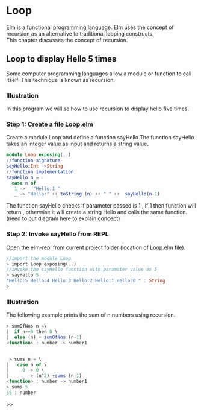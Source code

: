 # Loop

Elm is a functional programming language. Elm uses the concept of recursion as an alternative to traditional looping constructs.  
This chapter discusses the concept of recursion.

<!-- display a loop in javascript and show it using elm -->

## Loop to display Hello 5 times

Some computer programming languages allow a module or function to call itself. This technique is known as recursion.

### Illustration 
In this program we will se how to use recursion to display hello five times.

### Step 1: Create a file Loop.elm

Create a module Loop and define a function sayHello.The function sayHello takes an integer value as input and returns a string value.

```elm
module Loop exposing(..)
//function signature
sayHello:Int ->String
//function implementation
sayHello n =    
  case n of
   1 ->   "Hello:1 "
   _ -> "Hello:" ++ toString (n) ++ " " ++  sayHello(n-1)

```

The function sayHello checks if parameter passed is 1 , if 1 then function will return , otherwise it will create a string Hello and calls the same function.(need to put diagram here to explain concept)

### Step 2: Invoke sayHello from REPL

Open the elm-repl from current project folder (location of Loop.elm file).

```rust
//import the module Loop
> import Loop exposing(..)
//invoke the sayHello function with paramater value as 5
> sayHello 5
"Hello:5 Hello:4 Hello:3 Hello:2 Hello:1 Hello:0 " : String
>

```

### Illustration
The following example prints the sum of n numbers using recursion.

```javascript
> sumOfNos n =\
|  if n==0 then 0 \
|  else (n) + sumOfNos (n-1)
<function> : number -> number1

```

```javascript

 > sums n = \
|   case n of \
|     0 -> 0 \
|     _ -> (n^2) +sums (n-1)
<function> : number -> number1
> sums 5
55 : number

```

<explain this illustratin>>>
